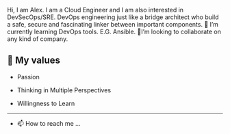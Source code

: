 
Hi, I am Alex. I am a Cloud Engineer and I am also interested in DevSecOps/SRE. DevOps engineering just like a bridge architect who build a safe, secure and fascinating linker between important components. 🌱 I’m currently learning DevOps tools. E.G. Ansible. 💞️I’m looking to collaborate on any kind of company. 

## 👀 My values

- Passion

- Thinking in Multiple Perspectives

- Willingness to Learn
---

- 📫 How to reach me ...

<!---
alexshinningsun/alexshinningsun is a ✨ special ✨ repository because its `README.md` (this file) appears on your GitHub profile.
You can click the Preview link to take a look at your changes.
--->
